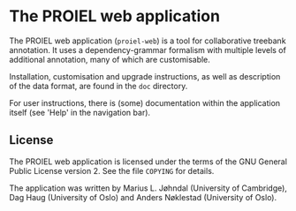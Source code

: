 # The PROIEL web application

The PROIEL web application (`proiel-web`) is a tool for collaborative treebank
annotation. It uses a dependency-grammar formalism with multiple levels of
additional annotation, many of which are customisable.

Installation, customisation and upgrade instructions, as well as description of
the data format, are found in the `doc` directory.

For user instructions, there is (some) documentation within the application
itself (see 'Help' in the navigation bar).

## License

The PROIEL web application is licensed under the terms of the GNU General Public
License version 2. See the file `COPYING` for details.

The application was written by Marius L. Jøhndal (University of Cambridge), Dag
Haug (University of Oslo) and Anders Nøklestad (University of Oslo).
